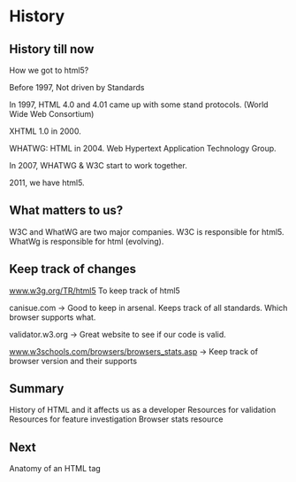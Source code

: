 # History

## History till now
How we got to html5?

Before 1997, Not driven by Standards

In 1997, HTML 4.0 and 4.01 came up with some stand protocols. (World Wide Web Consortium)

XHTML 1.0 in 2000.

WHATWG: HTML in 2004. Web Hypertext Application Technology Group.

In 2007, WHATWG & W3C start to work together.

2011, we have html5.

## What matters to us?
W3C and WhatWG are two major companies. 
W3C is responsible for html5. 
WhatWg is responsible for html (evolving).

## Keep track of changes
www.w3g.org/TR/html5
To keep track of html5

canisue.com -> Good to keep in arsenal. Keeps track of all standards.
Which browser supports what.

validator.w3.org -> Great website to see if our code is valid.

www.w3schools.com/browsers/browsers_stats.asp -> Keep track of browser version
and their supports

## Summary
History of HTML and it affects us as a developer
Resources for validation
Resources for feature investigation
Browser stats resource

## Next
Anatomy of an HTML tag